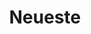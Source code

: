 ---
layout: latest
title: Neueste
locale: de
portal:
    top_text: <em>Wir leben Musik</em> inspiriert von der Vielfalt und den Möglichkeiten, in einer Weise, die sie einzigartig macht.
latest:
    event_title: <h2>Unsere Event</h2>
    work_title: <h2>Unsere Arbeit</h2>
---
